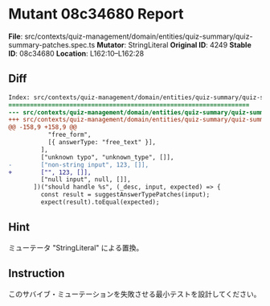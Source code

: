 # Mutant 08c34680 Report

**File**: src/contexts/quiz-management/domain/entities/quiz-summary/quiz-summary-patches.spec.ts
**Mutator**: StringLiteral
**Original ID**: 4249
**Stable ID**: 08c34680
**Location**: L162:10–L162:28

## Diff

```diff
Index: src/contexts/quiz-management/domain/entities/quiz-summary/quiz-summary-patches.spec.ts
===================================================================
--- src/contexts/quiz-management/domain/entities/quiz-summary/quiz-summary-patches.spec.ts	original
+++ src/contexts/quiz-management/domain/entities/quiz-summary/quiz-summary-patches.spec.ts	mutated #4249
@@ -158,9 +158,9 @@
           "free_form",
           [{ answerType: "free_text" }],
         ],
         ["unknown typo", "unknown_type", []],
-        ["non-string input", 123, []],
+        ["", 123, []],
         ["null input", null, []],
       ])("should handle %s", (_desc, input, expected) => {
         const result = suggestAnswerTypePatches(input);
         expect(result).toEqual(expected);
```

## Hint

ミューテータ "StringLiteral" による置換。

## Instruction

このサバイブ・ミューテーションを失敗させる最小テストを設計してください。
